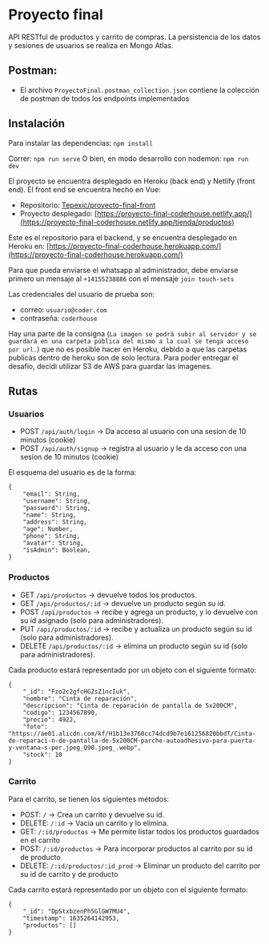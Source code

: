 # Proyecto final

API RESTful de productos y carrito de compras. La persistencia de los datos y sesiones de usuarios se realiza en Mongo Atlas.

## Postman:

- El archivo `ProyectoFinal.postman_collection.json` contiene la colección de postman de todos los endpoints implementados

## Instalación

Para instalar las dependencias: `npm install`

Correr:
`npm run serve`
O bien, en modo desarrollo con nodemon:
`npm run dev`

El proyecto se encuentra desplegado en Heroku (back end) y Netlify (front end).
El front end se encuentra hecho en Vue:

- Repositorio: [Tepexic/proyecto-final-front](https://github.com/Tepexic/proyecto-final-front)
- Proyecto desplegado: [https://proyecto-final-coderhouse.netlify.app/](https://proyecto-final-coderhouse.netlify.app/tienda/productos)

Este es el repositorio para el backend, y se encuentra desplegado en Heroku en: [https://proyecto-final-coderhouse.herokuapp.com/](https://proyecto-final-coderhouse.herokuapp.com/)

Para que pueda enviarse el whatsapp al administrador, debe enviarse primero un mensaje al `+14155238886` con el mensaje `join touch-sets`

Las credenciales del usuario de prueba son:

- correo: `usuario@coder.com`
- contraseña: `coderhouse`

Hay una parte de la consigna (`La imagen se podrá subir al servidor y se guardará en una carpeta pública del mismo a la cual se tenga acceso por url.`) que no es posible hacer en Heroku, debido a que las carpetas publicas dentro de heroku son de solo lectura. Para poder entregar el desafio, decidi utilizar S3 de AWS para guardar las imagenes.

## Rutas

### Usuarios

- POST `/api/auth/login` -> Da acceso al usuario con una sesion de 10 minutos (cookie)
- POST `/api/auth/signup` -> registra al usuario y le da acceso con una sesion de 10 minutos (cookie)

El esquema del usuario es de la forma:

```
{
    "email": String,
    "username": String,
    "password": String,
    "name": String,
    "address": String,
    "age": Number,
    "phone": String,
    "avatar": String,
    "isAdmin": Boolean,
}
```

### Productos

- GET `/api/productos` -> devuelve todos los productos.
- GET `/api/productos/:id` -> devuelve un producto según su id.
- POST `/api/productos` -> recibe y agrega un producto, y lo devuelve con su id asignado (solo para administradores).
- PUT `/api/productos/:id` -> recibe y actualiza un producto según su id (solo para administradores).
- DELETE `/api/productos/:id` -> elimina un producto según su id (solo para administradores).

Cada producto estará representado por un objeto con el siguiente formato:

```
{
    "_id": "Fzo2c2gfcHGZsZ1ncIuk",
    "nombre": "Cinta de reparación",
    "descripcion": "Cinta de reparación de pantalla de 5x200CM",
    "codigo": 1234567890,
    "precio": 4922,
    "foto": "https://ae01.alicdn.com/kf/H1b13e3760cc74dcd9b7e161256820bbdT/Cinta-de-reparaci-n-de-pantalla-de-5x200CM-parche-autoadhesivo-para-puerta-y-ventana-s-per.jpeg_Q90.jpeg_.webp",
    "stock": 10
}
```

### Carrito

Para el carrito, se tienen los siguientes métodos:

- POST: `/` -> Crea un carrito y devuelve su id.
- DELETE: `/:id` -> Vacía un carrito y lo elimina.
- GET: `/:id/productos` -> Me permite listar todos los productos guardados en el carrito
- POST: `/:id/productos` -> Para incorporar productos al carrito por su id de producto
- DELETE: `/:id/productos/:id_prod` -> Eliminar un producto del carrito por su id de carrito y de producto

Cada carrito estará representado por un objeto con el siguiente formato:

```
{
    "_id": "DpStxbzenPh5GlGW7MU4",
    "timestamp": 1635264142953,
    "productos": []
}
```
